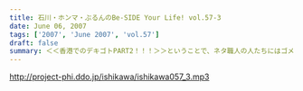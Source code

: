 ```yaml
---
title: 石川・ホンマ・ぶるんのBe-SIDE Your Life! vol.57-3
date: June 06, 2007
tags: ['2007', 'June 2007', 'vol.57']
draft: false
summary: ＜＜香港でのデキゴトPART2！！！＞＞ということで、ネタ職人の人たちにはゴメンナサイ！！今週分も横国話と香港話でいっぱいいっぱいになってしまいました！（次回はたくさんネタ読める．．．と思う。）日本全国のリスナーはもちろん、海外にいるリスナーとも繋がっていくビーサイの"輪"に、これからも耳が話せないっ！！NAMAE
---
```


http://project-phi.ddo.jp/ishikawa/ishikawa057_3.mp3
